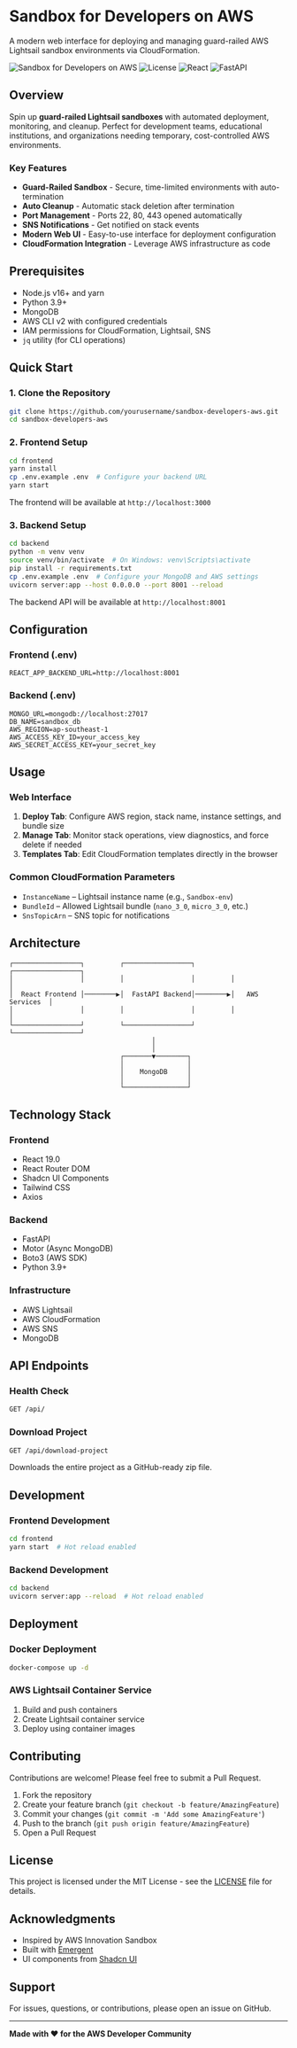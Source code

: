 # Sandbox for Developers on AWS

A modern web interface for deploying and managing guard-railed AWS Lightsail sandbox environments via CloudFormation.

![Sandbox for Developers on AWS](https://img.shields.io/badge/AWS-Lightsail-FF9900?style=flat&logo=amazon-aws)
![License](https://img.shields.io/badge/License-MIT-blue.svg)
![React](https://img.shields.io/badge/React-19.0-61DAFB?style=flat&logo=react)
![FastAPI](https://img.shields.io/badge/FastAPI-0.110-009688?style=flat&logo=fastapi)

## Overview

Spin up **guard-railed Lightsail sandboxes** with automated deployment, monitoring, and cleanup. Perfect for development teams, educational institutions, and organizations needing temporary, cost-controlled AWS environments.

### Key Features

- **Guard-Railed Sandbox** - Secure, time-limited environments with auto-termination
- **Auto Cleanup** - Automatic stack deletion after termination
- **Port Management** - Ports 22, 80, 443 opened automatically
- **SNS Notifications** - Get notified on stack events
- **Modern Web UI** - Easy-to-use interface for deployment configuration
- **CloudFormation Integration** - Leverage AWS infrastructure as code

## Prerequisites

- Node.js v16+ and yarn
- Python 3.9+
- MongoDB
- AWS CLI v2 with configured credentials
- IAM permissions for CloudFormation, Lightsail, SNS
- `jq` utility (for CLI operations)

## Quick Start

### 1. Clone the Repository

```bash
git clone https://github.com/yourusername/sandbox-developers-aws.git
cd sandbox-developers-aws
```

### 2. Frontend Setup

```bash
cd frontend
yarn install
cp .env.example .env  # Configure your backend URL
yarn start
```

The frontend will be available at `http://localhost:3000`

### 3. Backend Setup

```bash
cd backend
python -m venv venv
source venv/bin/activate  # On Windows: venv\Scripts\activate
pip install -r requirements.txt
cp .env.example .env  # Configure your MongoDB and AWS settings
uvicorn server:app --host 0.0.0.0 --port 8001 --reload
```

The backend API will be available at `http://localhost:8001`

## Configuration

### Frontend (.env)

```env
REACT_APP_BACKEND_URL=http://localhost:8001
```

### Backend (.env)

```env
MONGO_URL=mongodb://localhost:27017
DB_NAME=sandbox_db
AWS_REGION=ap-southeast-1
AWS_ACCESS_KEY_ID=your_access_key
AWS_SECRET_ACCESS_KEY=your_secret_key
```

## Usage

### Web Interface

1. **Deploy Tab**: Configure AWS region, stack name, instance settings, and bundle size
2. **Manage Tab**: Monitor stack operations, view diagnostics, and force delete if needed
3. **Templates Tab**: Edit CloudFormation templates directly in the browser

### Common CloudFormation Parameters

- `InstanceName` – Lightsail instance name (e.g., `Sandbox-env`)
- `BundleId` – Allowed Lightsail bundle (`nano_3_0`, `micro_3_0`, etc.)
- `SnsTopicArn` – SNS topic for notifications

## Architecture

```
┌─────────────────┐         ┌─────────────────┐         ┌─────────────────┐
│                 │         │                 │         │                 │
│  React Frontend │────────▶│  FastAPI Backend│────────▶│   AWS Services  │
│                 │         │                 │         │                 │
└─────────────────┘         └─────────────────┘         └─────────────────┘
                                    │
                                    │
                            ┌───────▼────────┐
                            │                │
                            │    MongoDB     │
                            │                │
                            └────────────────┘
```

## Technology Stack

### Frontend
- React 19.0
- React Router DOM
- Shadcn UI Components
- Tailwind CSS
- Axios

### Backend
- FastAPI
- Motor (Async MongoDB)
- Boto3 (AWS SDK)
- Python 3.9+

### Infrastructure
- AWS Lightsail
- AWS CloudFormation
- AWS SNS
- MongoDB

## API Endpoints

### Health Check
```bash
GET /api/
```

### Download Project
```bash
GET /api/download-project
```
Downloads the entire project as a GitHub-ready zip file.

## Development

### Frontend Development

```bash
cd frontend
yarn start  # Hot reload enabled
```

### Backend Development

```bash
cd backend
uvicorn server:app --reload  # Hot reload enabled
```

## Deployment

### Docker Deployment

```bash
docker-compose up -d
```

### AWS Lightsail Container Service

1. Build and push containers
2. Create Lightsail container service
3. Deploy using container images

## Contributing

Contributions are welcome! Please feel free to submit a Pull Request.

1. Fork the repository
2. Create your feature branch (`git checkout -b feature/AmazingFeature`)
3. Commit your changes (`git commit -m 'Add some AmazingFeature'`)
4. Push to the branch (`git push origin feature/AmazingFeature`)
5. Open a Pull Request

## License

This project is licensed under the MIT License - see the [LICENSE](LICENSE) file for details.

## Acknowledgments

- Inspired by AWS Innovation Sandbox
- Built with [Emergent](https://emergent.sh)
- UI components from [Shadcn UI](https://ui.shadcn.com/)

## Support

For issues, questions, or contributions, please open an issue on GitHub.

---

**Made with ❤️ for the AWS Developer Community**
